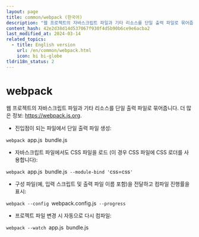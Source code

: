 ```yaml
---
layout: page
title: common/webpack (한국어)
description: "웹 프로젝트의 자바스크립트 파일과 기타 리소스를 단일 출력 파일로 묶어줍니다."
content_hash: 42e2d38d14d537067f930f4d5b90b6ce9e6acba2
last_modified_at: 2024-03-14
related_topics:
  - title: English version
    url: /en/common/webpack.html
    icon: bi bi-globe
tldri18n_status: 2
---
```

# webpack

웹 프로젝트의 자바스크립트 파일과 기타 리소스를 단일 출력 파일로 묶어줍니다.
더 많은 정보: <https://webpack.js.org>.

- 진입점이 되는 파일에서 단일 출력 파일 생성:

`webpack `<span class="tldr-var badge badge-pill bg-dark-lm bg-white-dm text-white-lm text-dark-dm font-weight-bold">app.js</span>` `<span class="tldr-var badge badge-pill bg-dark-lm bg-white-dm text-white-lm text-dark-dm font-weight-bold">bundle.js</span>

- 자바스크립트 파일에서도 CSS 파일을 로드 (이 경우 CSS 파일에 CSS 로더를 사용합니다):

`webpack `<span class="tldr-var badge badge-pill bg-dark-lm bg-white-dm text-white-lm text-dark-dm font-weight-bold">app.js</span>` `<span class="tldr-var badge badge-pill bg-dark-lm bg-white-dm text-white-lm text-dark-dm font-weight-bold">bundle.js</span>` --module-bind '`<span class="tldr-var badge badge-pill bg-dark-lm bg-white-dm text-white-lm text-dark-dm font-weight-bold">css=css</span>`'`

- 구성 파일(예, 입력 스크립트 및 출력 파일 이름 포함)을 전달하고 컴파일 진행률을 표시:

`webpack --config `<span class="tldr-var badge badge-pill bg-dark-lm bg-white-dm text-white-lm text-dark-dm font-weight-bold">webpack.config.js</span>` --progress`

- 프로젝트 파일 변경 시 자동으로 다시 컴파일:

`webpack --watch `<span class="tldr-var badge badge-pill bg-dark-lm bg-white-dm text-white-lm text-dark-dm font-weight-bold">app.js</span>` `<span class="tldr-var badge badge-pill bg-dark-lm bg-white-dm text-white-lm text-dark-dm font-weight-bold">bundle.js</span>

